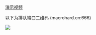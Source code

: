 [演示视频](https://cdn.jsdelivr.net/gh/singularity0909/cdn/vid/qapp.mp4)

以下为排队端口二维码 (macrohard.cn:666)

![](https://cdn.jsdelivr.net/gh/singularity0909/cdn/img/screenshot/qr.png)